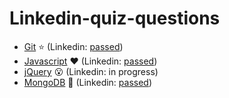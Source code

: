# Linkedin-quiz-questions

* [Git](https://github.com/Ebazhanov/in-quiz-questions/blob/master/git/git-quiz.md) :star: (Linkedin: [passed](https://www.linkedin.com/in/ebazhanov/detail/assessments/Git/report/))
* [Javascript](https://github.com/Ebazhanov/in-quiz-questions/blob/master/javascript/javascript-quiz.md) :heart: (Linkedin: [passed](https://www.linkedin.com/in/ebazhanov/detail/assessments/JavaScript/report/))
* [jQuery](https://github.com/Ebazhanov/in-quiz-questions/blob/master/jquery/jquery-quiz.md) :open_mouth: (Linkedin: in progress)
* [MongoDB](https://github.com/Ebazhanov/in-quiz-questions/blob/master/mongodb/mongodb-quiz.md) :green_heart: (Linkedin: [passed](https://www.linkedin.com/in/ebazhanov/detail/assessments/MongoDB/report/))
